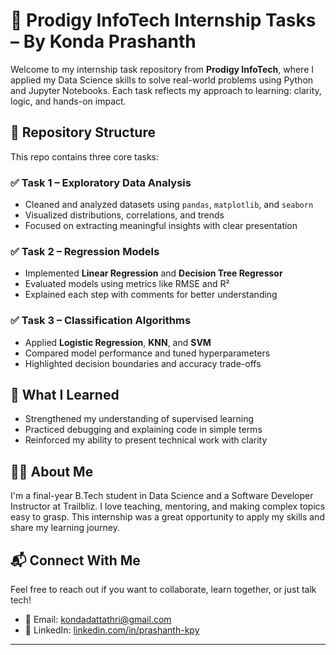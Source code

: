 # 🚀 Prodigy InfoTech Internship Tasks – By Konda Prashanth

Welcome to my internship task repository from **Prodigy InfoTech**, where I applied my Data Science skills to solve real-world problems using Python and Jupyter Notebooks. Each task reflects my approach to learning: clarity, logic, and hands-on impact.

## 📁 Repository Structure

This repo contains three core tasks:

### ✅ Task 1 – Exploratory Data Analysis
- Cleaned and analyzed datasets using `pandas`, `matplotlib`, and `seaborn`
- Visualized distributions, correlations, and trends
- Focused on extracting meaningful insights with clear presentation

### ✅ Task 2 – Regression Models
- Implemented **Linear Regression** and **Decision Tree Regressor**
- Evaluated models using metrics like RMSE and R²
- Explained each step with comments for better understanding

### ✅ Task 3 – Classification Algorithms
- Applied **Logistic Regression**, **KNN**, and **SVM**
- Compared model performance and tuned hyperparameters
- Highlighted decision boundaries and accuracy trade-offs

## 🧠 What I Learned
- Strengthened my understanding of supervised learning
- Practiced debugging and explaining code in simple terms
- Reinforced my ability to present technical work with clarity

## 👨‍🏫 About Me
I'm a final-year B.Tech student in Data Science and a Software Developer Instructor at Trailbliz. I love teaching, mentoring, and making complex topics easy to grasp. This internship was a great opportunity to apply my skills and share my learning journey.

## 📬 Connect With Me
Feel free to reach out if you want to collaborate, learn together, or just talk tech!

- 📧 Email: kondadattathri@gmail.com  
- 💼 LinkedIn: [linkedin.com/in/prashanth-kpy](https://www.linkedin.com/in/prashanth-kpy/)

---

